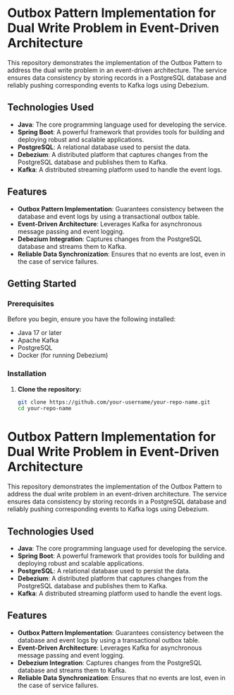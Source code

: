 # Outbox Pattern Implementation for Dual Write Problem in Event-Driven Architecture

This repository demonstrates the implementation of the Outbox Pattern to address the dual write problem in an event-driven architecture. The service ensures data consistency by storing records in a PostgreSQL database and reliably pushing corresponding events to Kafka logs using Debezium.

## Technologies Used

- **Java**: The core programming language used for developing the service.
- **Spring Boot**: A powerful framework that provides tools for building and deploying robust and scalable applications.
- **PostgreSQL**: A relational database used to persist the data.
- **Debezium**: A distributed platform that captures changes from the PostgreSQL database and publishes them to Kafka.
- **Kafka**: A distributed streaming platform used to handle the event logs.

## Features

- **Outbox Pattern Implementation**: Guarantees consistency between the database and event logs by using a transactional outbox table.
- **Event-Driven Architecture**: Leverages Kafka for asynchronous message passing and event logging.
- **Debezium Integration**: Captures changes from the PostgreSQL database and streams them to Kafka.
- **Reliable Data Synchronization**: Ensures that no events are lost, even in the case of service failures.

## Getting Started

### Prerequisites

Before you begin, ensure you have the following installed:

- Java 17 or later
- Apache Kafka
- PostgreSQL
- Docker (for running Debezium)

### Installation

1. **Clone the repository:**

   ```bash
   git clone https://github.com/your-username/your-repo-name.git
   cd your-repo-name
# Outbox Pattern Implementation for Dual Write Problem in Event-Driven Architecture

This repository demonstrates the implementation of the Outbox Pattern to address the dual write problem in an event-driven architecture. The service ensures data consistency by storing records in a PostgreSQL database and reliably pushing corresponding events to Kafka logs using Debezium.

## Technologies Used

- **Java**: The core programming language used for developing the service.
- **Spring Boot**: A powerful framework that provides tools for building and deploying robust and scalable applications.
- **PostgreSQL**: A relational database used to persist the data.
- **Debezium**: A distributed platform that captures changes from the PostgreSQL database and publishes them to Kafka.
- **Kafka**: A distributed streaming platform used to handle the event logs.

## Features

- **Outbox Pattern Implementation**: Guarantees consistency between the database and event logs by using a transactional outbox table.
- **Event-Driven Architecture**: Leverages Kafka for asynchronous message passing and event logging.
- **Debezium Integration**: Captures changes from the PostgreSQL database and streams them to Kafka.
- **Reliable Data Synchronization**: Ensures that no events are lost, even in the case of service failures.


